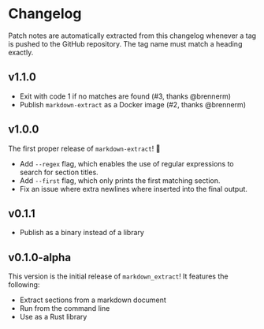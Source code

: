 # Changelog

Patch notes are automatically extracted from this changelog whenever a tag is
pushed to the GitHub repository. The tag name must match a heading exactly.

## v1.1.0

- Exit with code 1 if no matches are found (#3, thanks @brennerm)
- Publish `markdown-extract` as a Docker image (#2, thanks @brennerm)

## v1.0.0

The first proper release of `markdown-extract`! :tada:

- Add `--regex` flag, which enables the use of regular expressions to search
  for section titles.
- Add `--first` flag, which only prints the first matching section.
- Fix an issue where extra newlines where inserted into the final output.

## v0.1.1

- Publish as a binary instead of a library

## v0.1.0-alpha

This version is the initial release of `markdown_extract`! It features the
following:

- Extract sections from a markdown document
- Run from the command line
- Use as a Rust library

